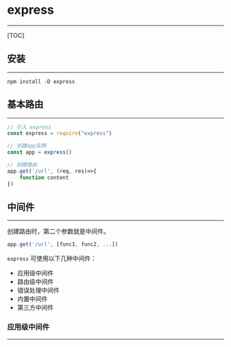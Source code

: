 # express

---

[TOC]

## 安装

---

```
npm install -D express
```

## 基本路由

---

```js
// 引入 express
const express = require("express")

// 创建app实例
const app = express()

// 创建路由
app.get('/url', (req, res)=>{
    function content
})
```

## 中间件

---

创建路由时，第二个参数就是中间件。

```js
app.get('/url', [func1, func2, ...])
```

`express` 可使用以下几种中间件：

- 应用级中间件
- 路由级中间件
- 错误处理中间件
- 内置中间件
- 第三方中间件

### 应用级中间件

---


































